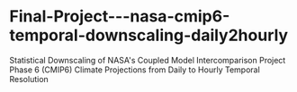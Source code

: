 # Final-Project---nasa-cmip6-temporal-downscaling-daily2hourly
Statistical Downscaling of NASA's Coupled Model Intercomparison Project Phase 6 (CMIP6) Climate Projections from Daily to Hourly Temporal Resolution
